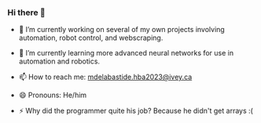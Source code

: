 ### Hi there 👋

- 🔭 I’m currently working on several of my own projects involving automation, robot control, and webscraping.
- 🌱 I’m currently learning more advanced neural networks for use in automation and robotics.

- 📫 How to reach me: mdelabastide.hba2023@ivey.ca
- 😄 Pronouns: He/him

- ⚡ Why did the programmer quite his job? Because he didn't get arrays :(

<!--
**mdelaba/mdelaba** is a ✨ _special_ ✨ repository because its `README.md` (this file) appears on your GitHub profile.

Here are some ideas to get you started:

- 🔭 I’m currently working on several of my own projects involving automation, robot control, and webscraping.
- 🌱 I’m currently learning more advanced neural networks for use in automation.

- 📫 How to reach me: mdelabastide.hba2023@ivey.ca
- 😄 Pronouns: He/him

- ⚡ Why did the programmer quite his job? Because he didn't get arrays :(

-->
